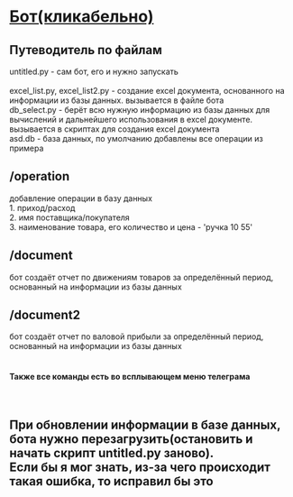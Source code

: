 <h1><a href='https://t.me/qqwweeqq_bot'>Бот(кликабельно)</a></h1>
<h2>Путеводитель по файлам</h2>
untitled.py - сам бот, его и нужно запускать<br><br>
excel_list.py, excel_list2.py - создание excel документа, основанного на информации из базы данных. вызывается в файле бота<br>
db_select.py - берёт всю нужную информацию из базы данных для вычислений и дальнейшего использования в excel документе. вызывается в скриптах для создания excel документа<br>
asd.db - база данных, по умолчанию добавлены все операции из примера<br>
<h2>/operation</h2>
добавление операции в базу данных<br>
1. приход/расход<br>
2. имя поставщика/покупателя<br>
3. наименование товара, его количество и цена - 'ручка 10 55'<br>
<h2>/document</h2>
бот создаёт отчет по движениям товаров за определённый период, основанный на информации из базы данных
<h2>/document2</h2>
бот создаёт отчет по валовой прибыли за определённый период, основанный на информации из базы данных
<br>
<br>
<h4>Также все команды есть во всплывающем меню телеграма</h4>
<br>
<h2>При обновлении информации в базе данных, бота нужно перезагрузить(остановить и начать скрипт untitled.py заново). <br>Если бы я мог знать, из-за чего происходит такая ошибка, то исправил бы это</h2>
